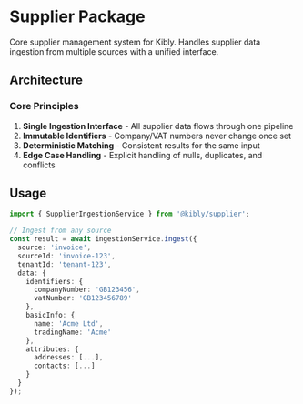 # Supplier Package

Core supplier management system for Kibly. Handles supplier data ingestion from multiple sources with a unified interface.

## Architecture

### Core Principles
1. **Single Ingestion Interface** - All supplier data flows through one pipeline
2. **Immutable Identifiers** - Company/VAT numbers never change once set
3. **Deterministic Matching** - Consistent results for the same input
4. **Edge Case Handling** - Explicit handling of nulls, duplicates, and conflicts

## Usage

```typescript
import { SupplierIngestionService } from '@kibly/supplier';

// Ingest from any source
const result = await ingestionService.ingest({
  source: 'invoice',
  sourceId: 'invoice-123',
  tenantId: 'tenant-123',
  data: {
    identifiers: {
      companyNumber: 'GB123456',
      vatNumber: 'GB123456789'
    },
    basicInfo: {
      name: 'Acme Ltd',
      tradingName: 'Acme'
    },
    attributes: {
      addresses: [...],
      contacts: [...]
    }
  }
});
```